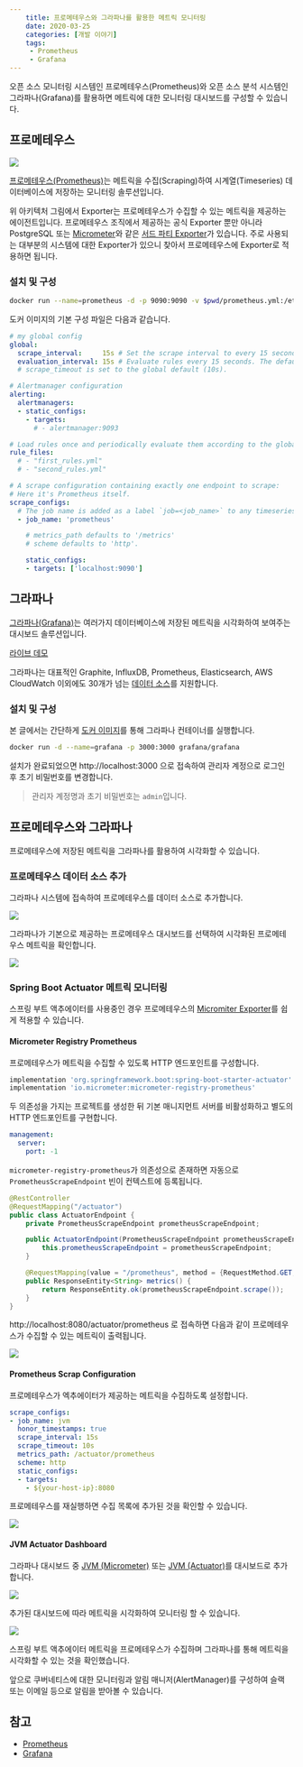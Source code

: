 ```yaml
---
    title: 프로메테우스와 그라파나를 활용한 메트릭 모니터링
    date: 2020-03-25
    categories: [개발 이야기]
    tags:
     - Prometheus
     - Grafana
---
```


오픈 소스 모니터링 시스템인 프로메테우스(Prometheus)와 오픈 소스 분석 시스템인 그라파나(Grafana)를 활용하면 메트릭에 대한 모니터링 대시보드를 구성할 수 있습니다.

## 프로메테우스

![](https://prometheus.io/assets/architecture.png)

[프로메테우스(Prometheus)](https://prometheus.io/)는 메트릭을 수집(Scraping)하여 시계열(Timeseries) 데이터베이스에 저장하는 모니터링 솔루션입니다.

위 아키텍처 그림에서 Exporter는 프로메테우스가 수집할 수 있는 메트릭을 제공하는 에이전트입니다. 프로메테우스 조직에서 제공하는 공식 Exporter 뿐만 아니라 PostgreSQL 또는 [Micrometer](https://micrometer.io/docs/registry/prometheus)와 같은 [서드 파티 Exporter](https://prometheus.io/docs/instrumenting/exporters/)가 있습니다. 주로 사용되는 대부분의 시스템에 대한 Exporter가 있으니 찾아서 프로메테우스에 Exporter로 적용하면 됩니다.

### 설치 및 구성

```sh
docker run --name=prometheus -d -p 9090:9090 -v $pwd/prometheus.yml:/etc/prometheus/prometheus.yml prom/prometheus
```

도커 이미지의 기본 구성 파일은 다음과 같습니다.
```yml
# my global config
global:
  scrape_interval:     15s # Set the scrape interval to every 15 seconds. Default is every 1 minute.
  evaluation_interval: 15s # Evaluate rules every 15 seconds. The default is every 1 minute.
  # scrape_timeout is set to the global default (10s).

# Alertmanager configuration
alerting:
  alertmanagers:
  - static_configs:
    - targets:
      # - alertmanager:9093

# Load rules once and periodically evaluate them according to the global 'evaluation_interval'.
rule_files:
  # - "first_rules.yml"
  # - "second_rules.yml"

# A scrape configuration containing exactly one endpoint to scrape:
# Here it's Prometheus itself.
scrape_configs:
  # The job name is added as a label `job=<job_name>` to any timeseries scraped from this config.
  - job_name: 'prometheus'

    # metrics_path defaults to '/metrics'
    # scheme defaults to 'http'.

    static_configs:
    - targets: ['localhost:9090']
```

## 그라파나
[그라파나(Grafana)](https://grafana.com/grafana/)는 여러가지 데이터베이스에 저장된 메트릭을 시각화하여 보여주는 대시보드 솔루션입니다.

[라이브 데모](https://play.grafana.org/d/000000012/grafana-play-home?orgId=1)

그라파나는 대표적인 Graphite, InfluxDB, Prometheus, Elasticsearch, AWS CloudWatch 이외에도 30개가 넘는 [데이터 소스](https://grafana.com/grafana/plugins?direction=asc&orderBy=weight&type=datasource)를 지원합니다.

### 설치 및 구성
본 글에서는 간단하게 [도커 이미지](https://grafana.com/grafana/download?platform=docker)를 통해 그라파나 컨테이너를 실행합니다.

```sh
docker run -d --name=grafana -p 3000:3000 grafana/grafana
```

설치가 완료되었으면 http://localhost:3000 으로 접속하여 관리자 계정으로 로그인 후 초기 비밀번호를 변경합니다.

> 관리자 계정명과 초기 비밀번호는 `admin`입니다.

## 프로메테우스와 그라파나
프로메테우스에 저장된 메트릭을 그라파나를 활용하여 시각화할 수 있습니다.

### 프로메테우스 데이터 소스 추가
그라파나 시스템에 접속하여 프로메테우스를 데이터 소스로 추가합니다.

![](/dev-ops/images/grafana-datasource-prometheus-configuration.PNG#full)

그라파나가 기본으로 제공하는 프로메테우스 대시보드를 선택하여 시각화된 프로메테우스 메트릭을 확인합니다.

![](/dev-ops/images/grafana-datasource-prometheus-dashboard.PNG#full)

### Spring Boot Actuator 메트릭 모니터링
스프링 부트 액추에이터를 사용중인 경우 프로메테우스의 [Micromiter Exporter](https://micrometer.io/docs/registry/prometheus)를 쉽게 적용할 수 있습니다.

#### Micrometer Registry Prometheus
프로메테우스가 메트릭을 수집할 수 있도록 HTTP 엔드포인트를 구성합니다.

```groovy
implementation 'org.springframework.boot:spring-boot-starter-actuator'
implementation 'io.micrometer:micrometer-registry-prometheus'
```

두 의존성을 가지는 프로젝트를 생성한 뒤 기본 매니지먼트 서버를 비활성화하고 별도의 HTTP 엔드포인트를 구현합니다.

```yml
management:
  server:
    port: -1
```

`micrometer-registry-prometheus`가 의존성으로 존재하면 자동으로 `PrometheusScrapeEndpoint` 빈이 컨텍스트에 등록됩니다.

```java
@RestController
@RequestMapping("/actuator")
public class ActuatorEndpoint {
    private PrometheusScrapeEndpoint prometheusScrapeEndpoint;

    public ActuatorEndpoint(PrometheusScrapeEndpoint prometheusScrapeEndpoint) {
        this.prometheusScrapeEndpoint = prometheusScrapeEndpoint;
    }

    @RequestMapping(value = "/prometheus", method = {RequestMethod.GET, RequestMethod.POST}, produces = MediaType.TEXT_PLAIN_VALUE)
    public ResponseEntity<String> metrics() {
        return ResponseEntity.ok(prometheusScrapeEndpoint.scrape());
    }
}
```

http://localhost:8080/actuator/prometheus 로 접속하면 다음과 같이 프로메테우스가 수집할 수 있는 메트릭이 출력됩니다.

![](/spring/images/spring-boot-actuator-prometheus-metrics.PNG#full)  

#### Prometheus Scrap Configuration
프로메테우스가 엑추에이터가 제공하는 메트릭을 수집하도록 설정합니다.

```yml
scrape_configs:
- job_name: jvm
  honor_timestamps: true
  scrape_interval: 15s
  scrape_timeout: 10s
  metrics_path: /actuator/prometheus
  scheme: http
  static_configs:
  - targets:
    - ${your-host-ip}:8080
```

프로메테우스를 재실행하면 수집 목록에 추가된 것을 확인할 수 있습니다.

![](/dev-ops/images/prometheus-scraping-targets.PNG#full)

#### JVM Actuator Dashboard
그라파나 대시보드 중 [JVM (Micrometer)](https://grafana.com/grafana/dashboards/4701) 또는 [JVM (Actuator)](https://grafana.com/grafana/dashboards/9568)를 대시보드로 추가합니다.

![](/dev-ops/images/grafana-dashboard-import.PNG#full)

추가된 대시보드에 따라 메트릭을 시각화하여 모니터링 할 수 있습니다.

![](/dev-ops/images/grafana-dashboard-stats.PNG#full)

스프링 부트 액추에이터 메트릭을 프로메테우스가 수집하며 그라파나를 통해 메트릭을 시각화할 수 있는 것을 확인했습니다.

앞으로 쿠버네티스에 대한 모니터링과 알림 매니저(AlertManager)를 구성하여 슬랙 또는 이메일 등으로 알림을 받아볼 수 있습니다.

## 참고
- [Prometheus](https://prometheus.io/)
- [Grafana](https://grafana.com/grafana/)
